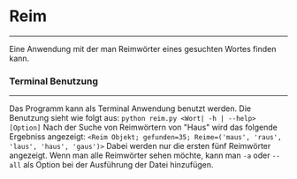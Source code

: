 # Reim
---
Eine Anwendung mit der man Reimwörter eines gesuchten Wortes finden kann.

### Terminal Benutzung 
---
Das Programm kann als Terminal Anwendung benutzt werden. Die Benutzung sieht
wie folgt aus: 
`python reim.py <Wort| -h | --help> [Option]` 
Nach der Suche von Reimwörtern von "Haus" wird das folgende Ergebniss angezeigt:
`<Reim Objekt; gefunden=35; Reime=('maus', 'raus', 'laus', 'haus', 'gaus')>`
Dabei werden nur die ersten fünf Reimwörter angezeigt. Wenn man alle
Reimwörter sehen möchte, kann man `-a` oder `--all` als Option bei der
Ausführung der Datei hinzufügen. 
